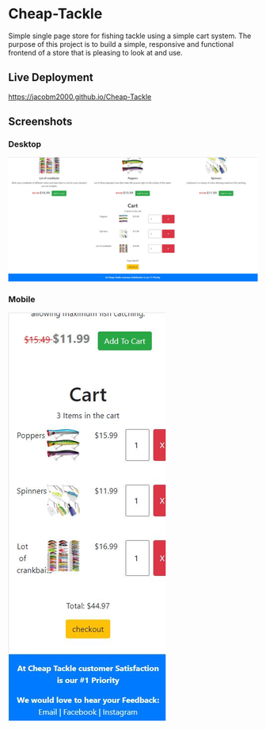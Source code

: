 # Cheap-Tackle
Simple single page store for fishing tackle using a simple cart system. The purpose of this project is
to build a simple, responsive and functional frontend of a store that is pleasing to look at and use.

## Live Deployment
https://jacobm2000.github.io/Cheap-Tackle

## Screenshots

### Desktop
![](./screenshots/desktop.JPG)

### Mobile
![](./screenshots/mobile.JPG)
